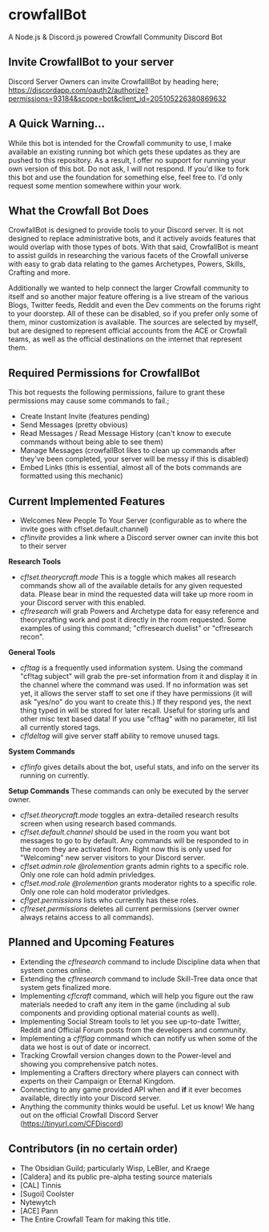 # crowfallBot
A Node.js & Discord.js powered Crowfall Community Discord Bot

## Invite CrowfallBot to your server

Discord Server Owners can invite CrowfalllBot by heading here; https://discordapp.com/oauth2/authorize?permissions=93184&scope=bot&client_id=205105226380869632

## A Quick Warning...

While this bot is intended for the Crowfall community to use, I make available an existing running bot which gets these updates as they are pushed to this repository. As a result, I offer no support for running your own version of this bot. Do not ask, I will not respond. If you'd like to fork this bot and use the foundation for something else, feel free to. I'd only request some mention somewhere within your work.

## What the Crowfall Bot Does

CrowfallBot is designed to provide tools to your Discord server. It is not designed to replace administrative bots, and it actively avoids features that would overlap with those types of bots. With that said, CrowfallBot is meant to assist guilds in researching the various facets of the Crowfall universe with easy to grab data relating to the games Archetypes, Powers, Skills, Crafting and more. 

Additionally we wanted to help connect the larger Crowfall community to itself and so another major feature offering is a live stream of the various Blogs, Twitter feeds, Reddit and even the Dev comments on the forums right to your doorstep. All of these can be disabled, so if you prefer only some of them, minor customization is available. The sources are selected by myself, but are designed to represent official accounts from the ACE or Crowfall teams, as well as the official destinations on the internet that represent them. 

## Required Permissions for CrowfallBot

This bot requests the following permissions, failure to grant these permissions may cause some commands to fail.;
* Create Instant Invite (features pending)
* Send Messages (pretty obvious)
* Read Messages / Read Message History (can't know to execute commands without being able to see them)
* Manage Messages (crowfallBot likes to clean up commands after they've been completed, your server will be messy if this is disabled)
* Embed Links (this is essential, almost all of the bots commands are formatted using this mechanic)
 
## Current Implemented Features

* Welcomes New People To Your Server (configurable as to where the invite goes with cf!set.default.channel)
* *cf!invite* provides a link where a Discord server owner can invite this bot to their server

__Research Tools__
* *cf!set.theorycraft.mode* This is a toggle which makes all research commands show all of the available details for any given requested data. Please bear in mind the requested data will take up more room in your Discord server with this enabled. 
* *cf!research* will grab Powers and Archetype data for easy reference and theorycrafting work and post it directly in the room requested. Some examples of using this command; "cf!research duelist" or "cf!research recon".

__General Tools__
* *cf!tag* is a frequently used information system. Using the command "cf!tag subject" will grab the pre-set information from it and display it in the channel where the command was used. If no information was set yet, it allows the server staff to set one if they have permissions (it will ask "yes/no" do you want to create this.) If they respond yes, the next thing typed in will be stored for later recall. Useful for storing urls and other misc text based data!  If you use "cf!tag" with no parameter, itll list all currently stored tags.
* *cf!deltag* will give server staff ability to remove unused tags.

__System Commands__
* *cf!info* gives details about the bot, useful stats, and info on the server its running on currently.

__Setup Commands__
These commands can only be executed by the server owner.
* *cf!set.theorycraft.mode* toggles an extra-detailed research results screen when using research based commands.
* *cf!set.default.channel* should be used in the room you want bot messages to go to by default. Any commands will be responded to in the room they are activated from. Right now this is only used for "Welcoming" new server visitors to your Discord server. 
* *cf!set.admin.role @rolemention* grants admin rights to a specific role. Only one role can hold admin privledges.
* *cf!set.mod.role @rolemention* grants moderator rights to a specific role. Only one role can hold moderator privledges.
* *cf!get.permissions* lists who currently has these roles.
* *cf!reset.permissions* deletes all current permissions (server owner always retains access to all commands).

## Planned and Upcoming Features

* Extending the *cf!research* command to include Discipline data when that system comes online.
* Extending the *cf!research* command to include Skill-Tree data once that system gets finalized more.
* Implementing *cf!craft* command, which will help you figure out the raw materials needed to craft any item in the game (including al sub components and providing optional material counts as well).
* Implementing Social Stream tools to let you see up-to-date Twitter, Reddit and Official Forum posts from the developers and community.
* Implementing a *cf!flag* command which can notify us when some of the data we host is out of date or incorrect.
* Tracking Crowfall version changes down to the Power-level and showing you comprehensive patch notes.
* Implementing a Crafters directory where players can connect with experts on their Campaign or Eternal Kingdom.
* Connecting to any game provided API when and **if** it ever becomes available, directly into your Discord server. 
* Anything the community thinks would be useful. Let us know! We hang out on the official Crowfall Discord Server (https://tinyurl.com/CFDiscord)

## Contributors (in no certain order)

* The Obsidian Guild; particularly Wisp, LeBler, and Kraege 
* [Caldera] and its public pre-alpha testing source materials
* [CAL] Tinnis
* [Sugoi] Coolster
* Nytewytch
* [ACE] Pann
* The Entire Crowfall Team for making this title.
